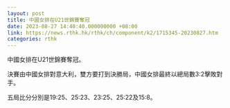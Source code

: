 ```yaml
---
layout: post
title: 中國女排在U21世錦賽奪冠
date: 2023-08-27 14:40:40.000000000 +08:00
link: https://news.rthk.hk/rthk/ch/component/k2/1715345-20230827.htm
categories: rthk
---
```


中國女排在U21世錦賽奪冠。

決賽由中國女排對意大利，雙方要打到決勝局，中國女排最終以總局數3:2擊敗對手。

五局比分分別是19:25、25:23、23:25、25:22及15:8。
